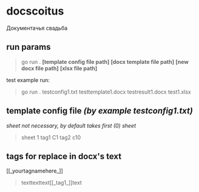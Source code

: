 # docscoitus
Документачья свадьба
## run params
>go run . <strong>[template config file path]</strong> <strong>[docx template file path]</strong> <strong>[new docx file path]</strong> <strong>[xlsx file path]</strong>

test example run:
>go run . testconfig1.txt testtemplate1.docx testresult1.docx test1.xlsx
## template config file <em>(by example testconfig1.txt)</em>
<em>sheet not necessary, by default takes first (0) sheet</em>
>sheet 1
>tag1 C1
>tag2 c10
## tags for replace in docx's text
[[\_yourtagnamehere\_]]
>texttexttext[[\_tag1\_]]text
